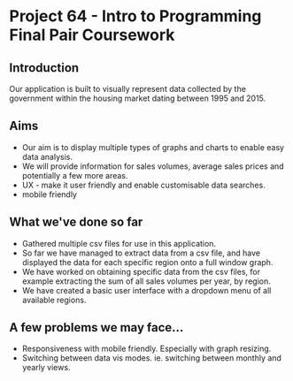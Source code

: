 # Project 64 - Intro to Programming Final Pair Coursework


## Introduction
Our application is built to visually represent data collected by the government within the housing market dating between 1995 and 2015.

## Aims
- Our aim is to display multiple types of graphs and charts to enable easy data analysis.
- We will provide information for sales volumes, average sales prices and potentially a few more areas.
- UX - make it user friendly and enable customisable data searches.
- mobile friendly

## What we've done so far
- Gathered multiple csv files for use in this application.
- So far we have managed to extract data from a csv file, and have displayed the data for each specific region onto a full window graph.
- We have worked on obtaining specific data from the csv files, for example extracting the sum of all sales volumes per year, by region.
- We have created a basic user interface with a dropdown menu of all available regions.

## A few problems we may face...
- Responsiveness with mobile friendly. Especially with graph resizing.
- Switching between data vis modes. ie. switching between monthly and yearly views.
